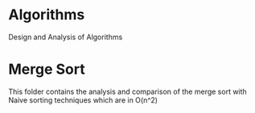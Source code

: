 # Algorithms
Design and Analysis of Algorithms

# Merge Sort
This folder contains the analysis and comparison of the merge sort with 
Naive sorting techniques which are in O(n^2)
